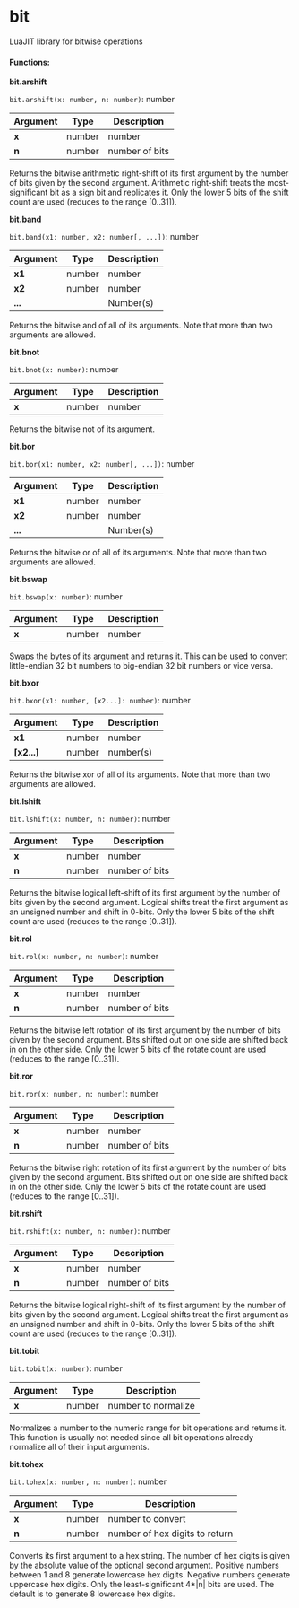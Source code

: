 # bit

LuaJIT library for bitwise operations

#### Functions: <a href="#functions" id="functions"></a>

**bit.arshift**

`bit.arshift(x: number, n: number)`: number

| Argument | Type   | Description    |
| -------- | ------ | -------------- |
| **x**    | number | number         |
| **n**    | number | number of bits |

Returns the bitwise arithmetic right-shift of its first argument by the number of bits given by the second argument. Arithmetic right-shift treats the most-significant bit as a sign bit and replicates it. Only the lower 5 bits of the shift count are used (reduces to the range \[0..31]).

**bit.band**

`bit.band(x1: number, x2: number[, ...])`: number

| Argument | Type   | Description |
| -------- | ------ | ----------- |
| **x1**   | number | number      |
| **x2**   | number | number      |
| **...**  | ​      | Number(s)   |

Returns the bitwise and of all of its arguments. Note that more than two arguments are allowed.

**bit.bnot**

`bit.bnot(x: number)`: number

| Argument | Type   | Description |
| -------- | ------ | ----------- |
| **x**    | number | number      |

Returns the bitwise not of its argument.

**bit.bor**

`bit.bor(x1: number, x2: number[, ...])`: number

| Argument | Type   | Description |
| -------- | ------ | ----------- |
| **x1**   | number | number      |
| **x2**   | number | number      |
| **...**  | ​      | Number(s)   |

Returns the bitwise or of all of its arguments. Note that more than two arguments are allowed.

**bit.bswap**

`bit.bswap(x: number)`: number

| Argument | Type   | Description |
| -------- | ------ | ----------- |
| **x**    | number | number      |

Swaps the bytes of its argument and returns it. This can be used to convert little-endian 32 bit numbers to big-endian 32 bit numbers or vice versa.

**bit.bxor**

`bit.bxor(x1: number, [x2...]: number)`: number

| Argument     | Type   | Description |
| ------------ | ------ | ----------- |
| **x1**       | number | number      |
| **\[x2...]** | number | number(s)   |

Returns the bitwise xor of all of its arguments. Note that more than two arguments are allowed.

**bit.lshift**

`bit.lshift(x: number, n: number)`: number

| Argument | Type   | Description    |
| -------- | ------ | -------------- |
| **x**    | number | number         |
| **n**    | number | number of bits |

Returns the bitwise logical left-shift of its first argument by the number of bits given by the second argument. Logical shifts treat the first argument as an unsigned number and shift in 0-bits. Only the lower 5 bits of the shift count are used (reduces to the range \[0..31]).

**bit.rol**

`bit.rol(x: number, n: number)`: number

| Argument | Type   | Description    |
| -------- | ------ | -------------- |
| **x**    | number | number         |
| **n**    | number | number of bits |

Returns the bitwise left rotation of its first argument by the number of bits given by the second argument. Bits shifted out on one side are shifted back in on the other side. Only the lower 5 bits of the rotate count are used (reduces to the range \[0..31]).

**bit.ror**

`bit.ror(x: number, n: number)`: number

| Argument | Type   | Description    |
| -------- | ------ | -------------- |
| **x**    | number | number         |
| **n**    | number | number of bits |

Returns the bitwise right rotation of its first argument by the number of bits given by the second argument. Bits shifted out on one side are shifted back in on the other side. Only the lower 5 bits of the rotate count are used (reduces to the range \[0..31]).

**bit.rshift**

`bit.rshift(x: number, n: number)`: number

| Argument | Type   | Description    |
| -------- | ------ | -------------- |
| **x**    | number | number         |
| **n**    | number | number of bits |

Returns the bitwise logical right-shift of its first argument by the number of bits given by the second argument. Logical shifts treat the first argument as an unsigned number and shift in 0-bits. Only the lower 5 bits of the shift count are used (reduces to the range \[0..31]).

**bit.tobit**

`bit.tobit(x: number)`: number

| Argument | Type   | Description         |
| -------- | ------ | ------------------- |
| **x**    | number | number to normalize |

Normalizes a number to the numeric range for bit operations and returns it. This function is usually not needed since all bit operations already normalize all of their input arguments.

**bit.tohex**

`bit.tohex(x: number, n: number)`: number

| Argument | Type   | Description                    |
| -------- | ------ | ------------------------------ |
| **x**    | number | number to convert              |
| **n**    | number | number of hex digits to return |

Converts its first argument to a hex string. The number of hex digits is given by the absolute value of the optional second argument. Positive numbers between 1 and 8 generate lowercase hex digits. Negative numbers generate uppercase hex digits. Only the least-significant 4\*|n| bits are used. The default is to generate 8 lowercase hex digits.
